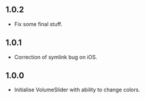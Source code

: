 ## 1.0.2

* Fix some final stuff.

## 1.0.1

* Correction of symlink bug on iOS.

## 1.0.0

* Initialise VolumeSlider with ability to change colors.